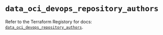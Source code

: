 # `data_oci_devops_repository_authors`

Refer to the Terraform Registory for docs: [`data_oci_devops_repository_authors`](https://registry.terraform.io/providers/oracle/oci/6.18.0/docs/data-sources/devops_repository_authors).
